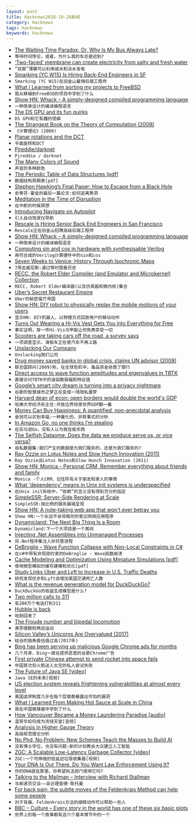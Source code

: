 ```yaml
---
layout: post
title: Hacknews2018-10-28新闻
category: Hacknews
tags: hacknews
keywords: hacknews
---
```




- [The Waiting Time Paradox, Or, Why Is My Bus Always Late?](http://jakevdp.github.io/blog/2018/09/13/waiting-time-paradox/)
- `等待时间悖论，或者，为什么我的车总是迟到?`
- [‘Two-faced’ membrane can create electricity from salty and fresh water](http://www.sciencemag.org/news/2018/10/two-faced-membrane-can-create-electricity-nothing-salty-water)
- `“双面”薄膜可以利用咸水和淡水发电`
- [Smarking (YC W15) Is Hiring Back-End Engineers in SF](https://www.smarking.com/careers)
- `Smarking (YC W15)在旧金山雇佣后端工程师`
- [What I Learned from porting my projects to FreeBSD](https://github.com/shlomif/what-i-learned-from-porting-to-freebsd)
- `我从移植到FreeBSD的项目中学到了什么`
- [Show HN: Whack – A simply-designed compiled programming language](https://github.com/onchere/whack)
- `一种简单设计的编译编程语言`
- [The DS GPU and its fun quirks](http://melonds.kuribo64.net/comments.php?id=56)
- `DS GPU和它有趣的怪癖`
- [The Strangest Book on the Theory of Computation (2009)](http://recursed.blogspot.com/2009/07/strangest-book-on-theory-of-computation.html)
- `《计算理论》(2009)`
- [Planar rotations and the DCT](https://fgiesen.wordpress.com/2010/11/05/planar-rotations-and-the-dct/)
- `平面旋转和DCT`
- [Pjreddie/darknet](https://github.com/pjreddie/darknet)
- `Pjreddie / darknet`
- [The Many Colors of Sound](https://www.theatlantic.com/science/archive/2016/02/white-noise-sound-colors/462972/?single_page=true)
- `声音的多种颜色`
- [The Periodic Table of Data Structures [pdf]](https://stratos.seas.harvard.edu/files/stratos/files/periodictabledatastructures.pdf)
- `数据结构周期表[pdf]`
- [Stephen Hawking’s Final Paper: How to Escape from a Black Hole](https://www.nytimes.com/2018/10/23/science/stephen-hawking-final-paper.html)
- `史蒂芬·霍金的最后一篇论文:如何逃离黑洞`
- [Meditation in the Time of Disruption](https://www.theringer.com/tech/2018/10/25/18010314/meditation-headspace-insight-timer-apps)
- `在中断的时候冥想`
- [Introducing Navigate on Autopilot](https://www.tesla.com/blog/introducing-navigate-autopilot)
- `引入自动驾驶仪导航`
- [Rescale Is Hiring Senior Back End Engineers in San Francisco](https://jobs.lever.co/rescale/ba8800d3-b0bd-40b0-8a72-887e27904553?lever-origin=applied&amp;lever-source%5B%5D=Hacker%20News)
- `Rescale正在旧金山招聘高级后端工程师`
- [Show HN: Whack – A simply-designed compiled programming language](http://github.com/onchere/whack)
- `一种简单设计的编译编程语言`
- [Computing sin and cos in hardware with synthesisable Verilog](http://kierdavis.com/cordic.html)
- `用可合成的Verilog计算硬件中的sin和cos`
- [Seven Weeks to Venice: History Through Isochronic Maps](https://resobscura.blogspot.com/2018/10/seven-weeks-to-venice-history-through.html)
- `7周去威尼斯:通过等时图看历史`
- [RECC, the Robert Elder Compiler (and Emulator and Microkernel) Collection](http://recc.robertelder.org/)
- `RECC, Robert Elder编译器(以及仿真器和微内核)集合`
- [Uber’s Secret Restaurant Empire](https://www.bloomberg.com/news/articles/2018-10-24/uber-s-secret-empire-of-virtual-restaurants)
- `Uber的秘密餐厅帝国`
- [Show HN: DIY robot to physically replay the mobile motions of your users](https://remotion.cs.brown.edu)
- `显示HN: DIY机器人，以物理方式回放用户的移动动作`
- [Turns Out Wearing a Hi-Vis Vest Gets You into Everything for Free](https://www.vice.com/en_au/article/mgv4gn/chalecos-reflectantes-entrar-gratis)
- `事实证明，穿一件Hi-Vis马甲能让你免费享受一切`
- [Scooters are taking cars off the road, a survey says](https://ggwash.org/view/69621/scooters-are-taking-cars-off-the-road-a-survey-says)
- `一项调查显示，滑板车正在使汽车不再上路`
- [Unslacking Our Company](https://beberlei.de/2018/10/28/unslacking_tideways_company.html)
- `Unslacking我们公司`
- [Drug money saved banks in global crisis, claims UN advisor (2009)](https://www.theguardian.com/global/2009/dec/13/drug-money-banks-saved-un-cfief-claims)
- `联合国顾问(2009)称，在全球危机中，毒品资金拯救了银行`
- [Direct access to wave function amplitudes and eigenvalues in TBTK](http://second-tech.com/wordpress/index.php/2018/10/27/direct-access-to-wave-function-amplitudes-and-eigenvalues-in-tbtk/)
- `直接访问TBTK中的波函数振幅和特征值`
- [Google’s smart city dream is turning into a privacy nightmare](https://www.engadget.com/2018/10/26/sidewalk-labs-ann-cavoukian-smart-city/)
- `谷歌的智慧城市之梦正在变成一场隐私噩梦`
- [Harvard dean of econ: open borders would double the world&#39;s GDP](https://www.cato.org/publications/commentary/forget-wall-already-its-time-us-have-open-borders)
- `哈佛大学经济系主任:开放边界将使世界GDP翻一番`
- [Money Can Buy Happiness: A quantified, non-anecdotal analysis](https://www.trackinghappiness.com/can-money-buy-happiness/)
- `金钱可以买到幸福:一种量化的、非轶事式的分析`
- [In Amazon Go, no one thinks I&#39;m stealing](https://www.cnet.com/news/amazon-go-avoid-discrimination-shopping-commentary/)
- `在亚马逊Go，没有人认为我在偷东西`
- [The Selfish Dataome: Does the data we produce serve us, or vice versa?](http://nautil.us/issue/65/in-plain-sight/the-selfish-dataome)
- `自私数据集:我们产生的数据是为我们服务的，还是为我们服务的?`
- [Ray Ozzie on Lotus Notes and Slow Hunch Innovation (2011)](https://stevenberlinjohnson.com/ray-ozzie-on-lotus-notes-and-slow-hunch-innovation-5bb8c739111e)
- `Ray Ozzie谈Lotus Notes和Slow Hunch Innovation (2011)`
- [Show HN: Monica – Personal CRM, Remember everything about friends and family](https://github.com/monicahq/monica)
- `Monica -个人CRM，记住所有关于朋友和家人的事情`
- [What &#39;dependency&#39; means in Unix init systems is underspecified](https://utcc.utoronto.ca/~cks/space/blog/sysadmin/InitDependencyUnclear)
- `在Unix init系统中，“依赖”的含义没有得到充分的指定`
- [SimpleSSR: Server-Side Rendering at Scale](https://www.simplessr.org/)
- `SimpleSSR:按比例的服务器端呈现`
- [Show HN: A note-taking web app that won&#39;t ever betray you](https://noteto.me/)
- `Show HN:一个永远不会背叛你的笔记网络应用程序`
- [Dynamicland: The Next Big Thing Is a Room](https://phenomenalworld.org/metaresearch/the-next-big-thing-is-a-room)
- `Dynamicland:下一个大项目是一个房间`
- [Injecting .Net Assemblies into Unmanaged Processes](https://movaxbx.ru/2018/10/23/injecting-net-assemblies-into-unmanaged-processes/)
- `将.Net程序集注入非托管进程`
- [DeBroglie – Wave Function Collapse with Non-Local Constraints in C#](https://boristhebrave.github.io/DeBroglie/)
- `在c#中带有非局部约束的DeBroglie - Wave函数崩溃`
- [Cache Modeling and Optimization Using Miniature Simulations [pdf]](https://www.usenix.org/system/files/conference/atc17/atc17-waldspurger.pdf)
- `使用微型模拟的缓存建模和优化[pdf]`
- [Study Links Uber and Lyft to Increase in U.S. Traffic Deaths](http://www.thedrive.com/tech/24493/study-links-uber-and-lyft-to-increase-in-u-s-traffic-deaths)
- `研究发现优步和Lyft会增加美国交通死亡人数`
- [What is the revenue generation model for DuckDuckGo?](https://www.quora.com/What-is-the-revenue-generation-model-for-DuckDuckGo/answer/Gabriel-Weinberg?share=1)
- `DuckDuckGo的收益生成模型是什么?`
- [Two million calls to 311](http://www.residentmar.io/2017/02/13/311.html)
- `有200万个电话打到311`
- [Hubble is back](https://www.nasa.gov/feature/goddard/2018/update-on-the-hubble-space-telescope-safe-mode)
- `哈勃回来了`
- [The Froude number and bipedal locomotion](https://paulispace.com/robotics/2018/10/26/froude.html)
- `弗劳德数和两足运动`
- [Silicon Valley’s Unicorns Are Overvalued (2017)](https://www.gsb.stanford.edu/insights/silicon-valleys-unicorns-are-overvalued)
- `硅谷的独角兽估值过高(2017年)`
- [Bing has been serving up malicious Google Chrome ads for months](https://www.forbes.com/sites/jasonevangelho/2018/10/27/stop-using-microsoft-edge-to-download-chrome-unless-you-want-malware/)
- `几个月来，Bing一直在提供恶意的谷歌Chrome广告`
- [First private Chinese attempt to send rocket into space fails](https://www.theguardian.com/world/2018/oct/28/first-private-chinese-attempt-to-send-rocket-into-space-fails)
- `中国首次将火箭送入太空的私人尝试失败`
- [The Future of Java SE [video]](https://www.youtube.com/watch?v=MFfTqUQxFTs)
- `Java SE的未来[视频]`
- [US election system reveals frightening vulnerabilities at almost every level](https://www.vox.com/2018/10/25/18001684/2018-midterms-hacked-russia-election-security-voting)
- `美国选举制度几乎在每个层面都暴露出可怕的漏洞`
- [What I Learned From Making Hot Sauce at Scale in China](https://medium.com/@jingtheory/what-i-learned-from-making-hot-sauce-at-scale-2cbb8ec709ba)
- `我在中国做辣酱中学到了什么`
- [How Vancouver Became a Money Laundering Paradise [audio]](http://www.canadalandshow.com/podcast/how-vancouver-became-a-money-laundering-paradise/)
- `温哥华如何成为洗钱天堂[音频]`
- [Analysis in Higher Gauge Theory](https://golem.ph.utexas.edu/category/2018/10/analysis_in_higher_gauge_theor.html)
- `高级规范理论分析`
- [No Phd, No Problem: New Schemes Teach the Masses to Build AI](https://www.economist.com/business/2018/10/27/new-schemes-teach-the-masses-to-build-ai)
- `没有博士学位，也没有问题:新的计划教会大众建立人工智能`
- [ZGC: A Scalable Low-Latency Garbage Collector [video]](https://www.youtube.com/watch?v=kF_r3GE3zOo)
- `ZGC:一个可伸缩的低延迟垃圾收集器[视频]`
- [Your DNA Is Out There. Do You Want Law Enforcement Using It?](https://www.bloombergquint.com/businessweek/your-dna-is-out-there-do-you-want-law-enforcement-using-it)
- `你的DNA就在那里。你希望执法部门使用它吗?`
- [Talking to the Mailman – Interview with Richard Stallman](https://newleftreview.org/II/113/richard-stallman-talking-to-the-mailman)
- `与邮递员交谈——采访理查德·斯托曼`
- [For back pain, the subtle moves of the Feldenkrais Method can help some people](https://www.washingtonpost.com/national/health-science/a-different-way-to-relieve-years-of-back-pain/2018/09/27/f3e663f4-b505-11e8-a2c5-3187f427e253_story.html)
- `对于背痛，Feldenkrais方法的细微动作可以帮助一些人`
- [BBC – Culture – Every story in the world has one of these six basic plots](http://www.bbc.com/culture/story/20180525-every-story-in-the-world-has-one-of-these-six-basic-plots)
- `世界上的每一个故事都有这六个基本情节中的一个`

